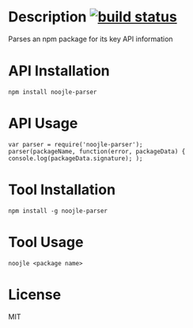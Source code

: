 # Description [![build status](https://secure.travis-ci.org/curious-attempt-bunny/noojle-parser.png)](http://next.travis-ci.org/curious-attempt-bunny/noojle-parser)

Parses an npm package for its key API information

# API Installation

    npm install noojle-parser

# API Usage

    var parser = require('noojle-parser');
    parser(packageName, function(error, packageData) { console.log(packageData.signature); );

# Tool Installation

    npm install -g noojle-parser

# Tool Usage

    noojle <package name>

# License

MIT
